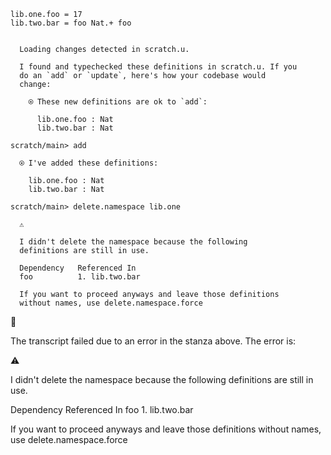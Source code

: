 ``` unison
lib.one.foo = 17
lib.two.bar = foo Nat.+ foo
```

``` ucm

  Loading changes detected in scratch.u.

  I found and typechecked these definitions in scratch.u. If you
  do an `add` or `update`, here's how your codebase would
  change:
  
    ⍟ These new definitions are ok to `add`:
    
      lib.one.foo : Nat
      lib.two.bar : Nat

```
``` ucm
scratch/main> add

  ⍟ I've added these definitions:
  
    lib.one.foo : Nat
    lib.two.bar : Nat

scratch/main> delete.namespace lib.one

  ⚠️
  
  I didn't delete the namespace because the following
  definitions are still in use.
  
  Dependency   Referenced In
  foo          1. lib.two.bar
  
  If you want to proceed anyways and leave those definitions
  without names, use delete.namespace.force

```



🛑

The transcript failed due to an error in the stanza above. The error is:


  ⚠️
  
  I didn't delete the namespace because the following
  definitions are still in use.
  
  Dependency   Referenced In
  foo          1. lib.two.bar
  
  If you want to proceed anyways and leave those definitions
  without names, use delete.namespace.force

